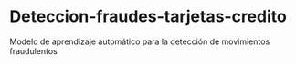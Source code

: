 # Deteccion-fraudes-tarjetas-credito
Modelo de aprendizaje automático para la detección de movimientos fraudulentos
